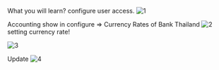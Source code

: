 What you will learn?
configure user access.
![1](https://user-images.githubusercontent.com/120319868/206908935-3c3ed967-e719-40c2-8368-e315717ee5ee.png)


Accounting show in configure => Currency Rates of Bank Thailand
![2](https://user-images.githubusercontent.com/120319868/206908945-7f7e2009-6ae0-4143-bfae-851d53322615.png)
setting currency rate!

![3](https://user-images.githubusercontent.com/120319868/206908954-3c3bae53-d63f-4659-9011-fcb539df54f2.png)

Update
![4](https://user-images.githubusercontent.com/120319868/206908956-07051276-bed7-4f3a-a35a-757767e7a1dc.png)
